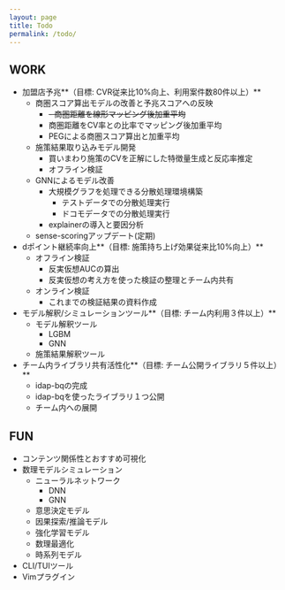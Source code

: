 ```yaml
---
layout: page
title: Todo
permalink: /todo/
---
```


## WORK
- 加盟店予兆**（目標: CVR従来比10%向上、利用案件数80件以上）**
	- 商圏スコア算出モデルの改善と予兆スコアへの反映
		- ~~- 商圏距離を線形マッピング後加重平均~~
		- 商圏距離をCV率との比率でマッピング後加重平均
		- PEGによる商圏スコア算出と加重平均
	- 施策結果取り込みモデル開発
		- 買いまわり施策のCVを正解にした特徴量生成と反応率推定
		- オフライン検証
	- GNNによるモデル改善
		- 大規模グラフを処理できる分散処理環境構築
			- テストデータでの分散処理実行
			- ドコモデータでの分散処理実行
		- explainerの導入と要因分析
	- sense-scoringアップデート(定期)
- dポイント継続率向上**（目標: 施策持ち上げ効果従来比10%向上）**
	- オフライン検証
		- 反実仮想AUCの算出
		- 反実仮想の考え方を使った検証の整理とチーム内共有
	- オンライン検証
		- これまでの検証結果の資料作成
- モデル解釈/シミュレーションツール**（目標: チーム内利用３件以上）**
	- モデル解釈ツール
		- LGBM
		- GNN
	- 施策結果解釈ツール
- チーム内ライブラリ共有活性化**（目標: チーム公開ライブラリ５件以上）**
	- idap-bqの完成
	- idap-bqを使ったライブラリ１つ公開
	- チーム内への展開


## FUN
- コンテンツ関係性とおすすめ可視化
- 数理モデルシミュレーション
	- ニューラルネットワーク
		- DNN
		- GNN
	- 意思決定モデル
	- 因果探索/推論モデル
	- 強化学習モデル
	- 数理最適化
	- 時系列モデル
- CLI/TUIツール
- Vimプラグイン


